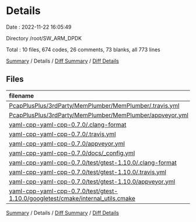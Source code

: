 # Details

Date : 2022-11-22 16:05:49

Directory /root/SW_ARM_DPDK

Total : 10 files,  674 codes, 26 comments, 73 blanks, all 773 lines

[Summary](results.md) / Details / [Diff Summary](diff.md) / [Diff Details](diff-details.md)

## Files
| filename | language | code | comment | blank | total |
| :--- | :--- | ---: | ---: | ---: | ---: |
| [PcapPlusPlus/3rdParty/MemPlumber/MemPlumber/.travis.yml](/PcapPlusPlus/3rdParty/MemPlumber/MemPlumber/.travis.yml) | YAML | 15 | 0 | 6 | 21 |
| [PcapPlusPlus/3rdParty/MemPlumber/MemPlumber/appveyor.yml](/PcapPlusPlus/3rdParty/MemPlumber/MemPlumber/appveyor.yml) | YAML | 36 | 1 | 6 | 43 |
| [yaml-cpp-yaml-cpp-0.7.0/.clang-format](/yaml-cpp-yaml-cpp-0.7.0/.clang-format) | YAML | 45 | 1 | 2 | 48 |
| [yaml-cpp-yaml-cpp-0.7.0/.travis.yml](/yaml-cpp-yaml-cpp-0.7.0/.travis.yml) | YAML | 34 | 0 | 4 | 38 |
| [yaml-cpp-yaml-cpp-0.7.0/appveyor.yml](/yaml-cpp-yaml-cpp-0.7.0/appveyor.yml) | YAML | 25 | 0 | 4 | 29 |
| [yaml-cpp-yaml-cpp-0.7.0/docs/_config.yml](/yaml-cpp-yaml-cpp-0.7.0/docs/_config.yml) | YAML | 1 | 0 | 0 | 1 |
| [yaml-cpp-yaml-cpp-0.7.0/test/gtest-1.10.0/.clang-format](/yaml-cpp-yaml-cpp-0.7.0/test/gtest-1.10.0/.clang-format) | YAML | 2 | 2 | 1 | 5 |
| [yaml-cpp-yaml-cpp-0.7.0/test/gtest-1.10.0/.travis.yml](/yaml-cpp-yaml-cpp-0.7.0/test/gtest-1.10.0/.travis.yml) | YAML | 54 | 13 | 7 | 74 |
| [yaml-cpp-yaml-cpp-0.7.0/test/gtest-1.10.0/appveyor.yml](/yaml-cpp-yaml-cpp-0.7.0/test/gtest-1.10.0/appveyor.yml) | YAML | 125 | 9 | 21 | 155 |
| [yaml-cpp-yaml-cpp-0.7.0/test/gtest-1.10.0/googletest/cmake/internal_utils.cmake](/yaml-cpp-yaml-cpp-0.7.0/test/gtest-1.10.0/googletest/cmake/internal_utils.cmake) | CMake | 337 | 0 | 22 | 359 |

[Summary](results.md) / Details / [Diff Summary](diff.md) / [Diff Details](diff-details.md)